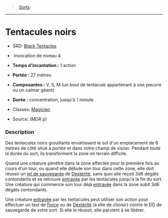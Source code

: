 ﻿---
!SpellItem
Name: Tentacules noirs
AltName: '[Black Tentacles](srd_spells_black_tentacles.md)'
Type: Invocation
Level: 4
CastingTime: 1 action
Range: 27 mètres
Components: V, S, M (un bout de tentacule appartenant à une pieuvre ou un calmar géant)
Duration: concentration, jusqu'à 1 minute
Classes: '[Magicien](hd_wizard.md)'
Family: SpellHD
Source: (MDR p)
Id: spells_hd.md#tentacules-noirs
ParentLink: spells_hd.md#sorts
ParentName: Sorts
NameLevel: 1
Attributes: {}
---
> [Sorts](hd_spells.md)

---

# Tentacules noirs

- SRD: [Black Tentacles](srd_spells_black_tentacles.md)

-  Invocation de niveau 4

- **Temps d'incantation :** 1 action

- **Portée :** 27 mètres

- **Composantes :** V, S, M (un bout de tentacule appartenant à une pieuvre ou un calmar géant)

- **Durée :** concentration, jusqu'à 1 minute

- Classes: [Magicien](hd_wizard.md)

- Source: (MDR p)

### Description

Des tentacules noirs grouillants envahissent le sol d'un emplacement de 6 mètres de côté situé à portée et dans votre champ de vision. Pendant toute la durée du sort, ils transforment la zone en terrain difficile.

Quand une créature pénètre dans la zone affectée pour la première fois au cours d'un tour, ou quand elle débute son tour dans cette zone, elle doit réussir un [jet de sauvegarde](hd_abilities_jets_de_sauvegarde.md) de [Dextérité](hd_abilities_dexterity.md), sans quoi elle reçoit 3d6 dégâts contondants et se retrouve [entravée](hd_conditions_entrave.md) par les tentacules jusqu'à la fin du sort. Une créature qui commence son tour déjà [entravée](hd_conditions_entrave.md) dans la zone subit 3d6 dégâts contondants.

Une créature [entravée](hd_conditions_entrave.md) par les tentacules peut utiliser son action pour effectuer un test de [Force](hd_abilities_strength.md) ou de [Dextérité](hd_abilities_dexterity.md) (à elle de choisir) contre le DD de sauvegarde de votre sort. Si elle le réussit, elle parvient à se libérer.

